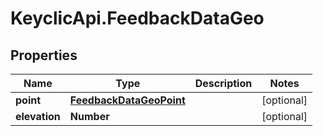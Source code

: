 # KeyclicApi.FeedbackDataGeo

## Properties
Name | Type | Description | Notes
------------ | ------------- | ------------- | -------------
**point** | [**FeedbackDataGeoPoint**](FeedbackDataGeoPoint.md) |  | [optional] 
**elevation** | **Number** |  | [optional] 


